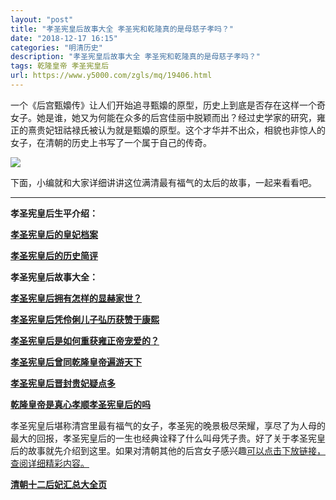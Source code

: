 ```yaml
---
layout: "post"
title: "孝圣宪皇后故事大全 孝圣宪和乾隆真的是母慈子孝吗？"
date: "2018-12-17 16:15"
categories: "明清历史"
description: "孝圣宪皇后故事大全 孝圣宪和乾隆真的是母慈子孝吗？"
tags: 乾隆皇帝 孝圣宪皇后
url: https://www.y5000.com/zgls/mq/19406.html
---
```






一个《后宫甄嬝传》让人们开始追寻甄嬝的原型，历史上到底是否存在这样一个奇女子。她是谁，她又为何能在众多的后宫佳丽中脱颖而出？经过史学家的研究，雍正的熹贵妃钮祜禄氏被认为就是甄嬝的原型。这个才华并不出众，相貌也非惊人的女子，在清朝的历史上书写了一个属于自己的传奇。

![](https://img.y5000.com/uploads/allimg/170418/6-1F41Q31253X0.jpg)

下面，小编就和大家详细讲讲这位满清最有福气的太后的故事，一起来看看吧。

* * *

**孝圣宪皇后生平介绍：**

**[孝圣宪皇后的皇妃档案](https://www.y5000.com/zgls/mq/19392.html)**

**[孝圣宪皇后的历史简评](https://www.y5000.com/zgls/mq/19393.html)**

**孝圣宪皇后故事大全：**

**[孝圣宪皇后拥有怎样的显赫家世？](https://www.y5000.com/zgls/mq/19394.html)**

**[孝圣宪皇后凭伶俐儿子弘历获赞于康熙](https://www.y5000.com/zgls/mq/19396.html)**

**[孝圣宪皇后是如何重获雍正帝宠爱的？](https://www.y5000.com/zgls/mq/19397.html)**

**[孝圣宪皇后曾同乾隆皇帝遍游天下](https://www.y5000.com/zgls/mq/19398.html)**

**[孝圣宪皇后晋封贵妃疑点多](https://www.y5000.com/zgls/mq/19401.html)**

**[乾隆皇帝是真心孝顺孝圣宪皇后的吗](https://www.y5000.com/zgls/mq/19403.html)**

孝圣宪皇后堪称清宫里最有福气的女子，孝圣宪的晚景极尽荣耀，享尽了为人母的最大的回报，孝圣宪皇后的一生也经典诠释了什么叫母凭子贵。好了关于孝圣宪皇后的故事就先介绍到这里。如果对清朝其他的后宫女子感兴趣[可以点击下放链接，查阅详细精彩内容。](https://www.y5000.com/zgls/mq/19316.html)

**[清朝十二后妃汇总大全页](https://www.y5000.com/zgls/mq/19316.html)**
